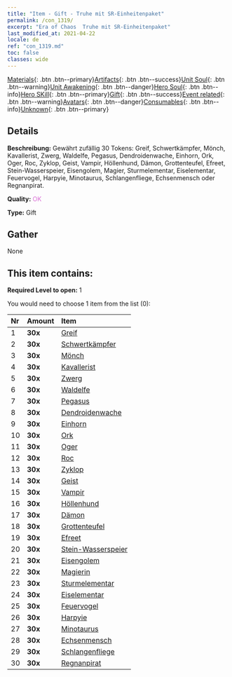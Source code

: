 ```yaml
---
title: "Item - Gift - Truhe mit SR-Einheitenpaket"
permalink: /con_1319/
excerpt: "Era of Chaos  Truhe mit SR-Einheitenpaket"
last_modified_at: 2021-04-22
locale: de
ref: "con_1319.md"
toc: false
classes: wide
---
```

 [Materials](/ItemsDE/){: .btn .btn--primary}[Artifacts](/ItemsDE/Artifacts/){: .btn .btn--success}[Unit Soul](/ItemsDE/UnitSoul/){: .btn .btn--warning}[Unit Awakening](/ItemsDE/UnitAwakening/){: .btn .btn--danger}[Hero Soul](/ItemsDE/HeroSoul/){: .btn .btn--info}[Hero SKill](/ItemsDE/HeroSkill/){: .btn .btn--primary}[Gift](/ItemsDE/Gift/){: .btn .btn--success}[Event related](/ItemsDE/Events/){: .btn .btn--warning}[Avatars](/ItemsDE/Avatars/){: .btn .btn--danger}[Consumables](/ItemsDE/Consumables/){: .btn .btn--info}[Unknown](/ItemsDE/Unknown/){: .btn .btn--primary}

## Details
 **Beschreibung:** Gewährt zufällig 30 Tokens: Greif, Schwertkämpfer, Mönch, Kavallerist, Zwerg, Waldelfe, Pegasus, Dendroidenwache, Einhorn, Ork, Oger, Roc, Zyklop, Geist, Vampir, Höllenhund, Dämon, Grottenteufel, Efreet, Stein-Wasserspeier, Eisengolem, Magier, Sturmelementar, Eiselementar, Feuervogel, Harpyie, Minotaurus, Schlangenfliege, Echsenmensch oder Regnanpirat.

 **Quality:** <span style="color: #DA70D6">OK</span>

 **Type:** Gift

## Gather

  None

## This item contains:

 **Required Level to open:** 1

 You would need to choose 1 item from the list (0):

  | Nr | Amount |     Item    |
  |:---|:-------|:------------|
  | 1 |  **30x** | [Greif](/de/Items/unt_192/) |  | 
  | 2 |  **30x** | [Schwertkämpfer](/de/Items/unt_193/) |  | 
  | 3 |  **30x** | [Mönch](/de/Items/unt_194/) |  | 
  | 4 |  **30x** | [Kavallerist](/de/Items/unt_195/) |  | 
  | 5 |  **30x** | [Zwerg](/de/Items/unt_200/) |  | 
  | 6 |  **30x** | [Waldelfe](/de/Items/unt_201/) |  | 
  | 7 |  **30x** | [Pegasus](/de/Items/unt_202/) |  | 
  | 8 |  **30x** | [Dendroidenwache](/de/Items/unt_203/) |  | 
  | 9 |  **30x** | [Einhorn](/de/Items/unt_204/) |  | 
  | 10 |  **30x** | [Ork](/de/Items/unt_219/) |  | 
  | 11 |  **30x** | [Oger](/de/Items/unt_220/) |  | 
  | 12 |  **30x** | [Roc](/de/Items/unt_221/) |  | 
  | 13 |  **30x** | [Zyklop](/de/Items/unt_222/) |  | 
  | 14 |  **30x** | [Geist](/de/Items/unt_210/) |  | 
  | 15 |  **30x** | [Vampir](/de/Items/unt_211/) |  | 
  | 16 |  **30x** | [Höllenhund](/de/Items/unt_228/) |  | 
  | 17 |  **30x** | [Dämon](/de/Items/unt_229/) |  | 
  | 18 |  **30x** | [Grottenteufel](/de/Items/unt_230/) |  | 
  | 19 |  **30x** | [Efreet](/de/Items/unt_231/) |  | 
  | 20 |  **30x** | [Stein-Wasserspeier](/de/Items/unt_236/) |  | 
  | 21 |  **30x** | [Eisengolem](/de/Items/unt_237/) |  | 
  | 22 |  **30x** | [Magierin](/de/Items/unt_238/) |  | 
  | 23 |  **30x** | [Sturmelementar](/de/Items/unt_263/) |  | 
  | 24 |  **30x** | [Eiselementar](/de/Items/unt_264/) |  | 
  | 25 |  **30x** | [Feuervogel](/de/Items/unt_268/) |  | 
  | 26 |  **30x** | [Harpyie](/de/Items/unt_245/) |  | 
  | 27 |  **30x** | [Minotaurus](/de/Items/unt_248/) |  | 
  | 28 |  **30x** | [Echsenmensch](/de/Items/unt_254/) |  | 
  | 29 |  **30x** | [Schlangenfliege](/de/Items/unt_255/) |  | 
  | 30 |  **30x** | [Regnanpirat](/de/Items/unt_273/) |  | 
